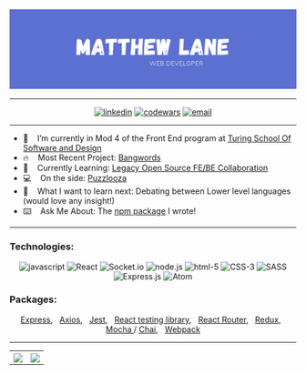 <img alt="banner" src=./assets/banner.png>

---

<div align="center">
  <a href="https://www.linkedin.com/in/themplane/"><img alt="linkedin"  src="https://img.shields.io/badge/-LinkedIn-black.svg?style=for-the-badge&logo=linkedin&colorB=1C5D99"/></a>
  <a href="https://www.codewars.com/users/greymatteor"><img alt="codewars" src="https://img.shields.io/badge/-Codewars-b1361e.svg?style=for-the-badge&logo=codewars&colorB=b1361e" /></a>
  <a href="mailto:themplane@gmail.com"><img alt="email" src="https://img.shields.io/badge/-Email-f2c236.svg?style=for-the-badge&logo=google&colorB=f2c236" /></a>
</div>
                                                                                                                   
---   

- 🔭&nbsp; &nbsp;  I’m currently in Mod 4 of the Front End program at [Turing School Of Software and Design](https://turing.io/)
- :fire:&nbsp; &nbsp; Most Recent Project: [Bangwords](https://greymatteor.github.io/lobby)
- :book:&nbsp; &nbsp; Currently Learning: [Legacy Open Source FE/BE Collaboration](https://github.com/atulmy/crate)
- :computer:&nbsp; &nbsp; On the side: [Puzzlooza](https://greymatteor.github.io/puzzlooza-ui/)
- :thinking:&nbsp; &nbsp; What I want to learn next: Debating between Lower level languages (would love any insight!)
- :keyboard:&nbsp; &nbsp;  Ask Me About: The [npm package](https://www.npmjs.com/package/gdate) I wrote!

---

### Technologies: 
<div align="center">
  <img alt="javascript" src="https://img.shields.io/badge/javascript%20-%23F7DF1E.svg?&style=for-the-badge&logo=javascript&logoColor=%23231123" />
  <img alt="React" src="https://img.shields.io/badge/react%20-%2320232a.svg?&style=for-the-badge&logo=react&logoColor=%2361DAFB" />
  <img alt="Socket.io" src="https://img.shields.io/badge/socket.io%20-%23010101.svg?&style=for-the-badge&logo=socket.io&logoColor=%919191" />
  <img alt="node.js" src="https://img.shields.io/badge/node.js%20-%2343853D.svg?&style=for-the-badge&logo=node.js&logoColor=white" />
  <img alt="html-5" src="https://img.shields.io/badge/html5%20-%23E34F26.svg?&style=for-the-badge&logo=html5&logoColor=white" />
  <img alt="CSS-3" src="https://img.shields.io/badge/css3%20-%231572B6.svg?&style=for-the-badge&logo=css3&logoColor=white" />
  <img alt="SASS" src="https://img.shields.io/badge/SASS%20-%23CC6699.svg?&style=for-the-badge&logo=Sass&logoColor=%23EFF7FF" />
  <img alt="Express.js" src="https://img.shields.io/badge/express.js%20-%231572B6.svg?&style=for-the-badge&logo=postgreSQL&logoColor=%2f6792" />
  <img alt="Atom" src="https://img.shields.io/badge/atom%20-%2366595C.svg?&style=for-the-badge&logo=atom&logoColor=%23EFF7FF" />
</div>

### Packages: 
<div align="center">
    <p>
      <a href="https://www.npmjs.com/package/express">Express</a>,  &nbsp; 
      <a href="https://www.npmjs.com/package/axios">Axios</a>,  &nbsp; 
      <a href="https://jestjs.io/en/">Jest</a>, &nbsp; 
      <a href="https://testing-library.com/docs/react-testing-library/intro/">React testing library</a>,  &nbsp; 
      <a href="https://reactrouter.com/">React Router</a>, &nbsp; 
      <a href="https://knexjs.org/">Redux</a>, &nbsp; 
      <a href="https://www.npmjs.com/package/mocha">Mocha </a>/
      <a href="https://www.npmjs.com/package/chai">Chai</a>, &nbsp;  
      <a href="https://www.npmjs.com/package/webpack">Webpack</a> 
  </p>
</div>

---

<div align="center">
<table>
<tr>
<td>
<a>
  <img align="center" width="500px" src="https://wakatime.com/share/@fad724ef-3595-428b-9e7a-2dab7397f0c6/e7018389-714c-4750-b1b1-eeed9d2076e6.svg" />
</a>
<td>
<a>
  <img align="center" width="500px" src="https://wakatime.com/share/@fad724ef-3595-428b-9e7a-2dab7397f0c6/68494225-7342-488f-97c9-46b70173f3d6.svg" />
</a
</td>
</tr>
</table>
</div>
